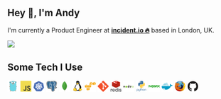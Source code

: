 <h2>Hey 👋, I'm Andy</h2>
<p>I'm currently a Product Engineer at <strong><a href="https://incident.io">incident.io 🔥</a></strong> based in London, UK.

<img src="https://img.shields.io/badge/%F0%9F%90%A0-SwiftPush-green?style=flat-square"></img>

<h2>Some Tech I Use</h2>
<p align="left">
<img src="https://raw.githubusercontent.com/devicons/devicon/master/icons/go/go-original.svg" width="25" height="25" />
<img src="https://raw.githubusercontent.com/devicons/devicon/master/icons/javascript/javascript-original.svg" width="25" height="25" />
<img src="https://raw.githubusercontent.com/devicons/devicon/master/icons/kubernetes/kubernetes-plain.svg" width="25" height="25" />
<img src="https://raw.githubusercontent.com/devicons/devicon/master/icons/postgresql/postgresql-original.svg" width="25" height="25" />
<img src="https://raw.githubusercontent.com/devicons/devicon/master/icons/mongodb/mongodb-original.svg" width="25" height="25" />
<img src="https://raw.githubusercontent.com/devicons/devicon/master/icons/linux/linux-original.svg" width="25" height="25" />
<img src="https://raw.githubusercontent.com/devicons/devicon/master/icons/amazonwebservices/amazonwebservices-original.svg" width="25" height="25" />
<img src="https://raw.githubusercontent.com/devicons/devicon/master/icons/git/git-original.svg" width="25" height="25" />
<img src="https://raw.githubusercontent.com/devicons/devicon/master/icons/redis/redis-original-wordmark.svg" width="25" height="25" />
<img src="https://raw.githubusercontent.com/devicons/devicon/master/icons/nodejs/nodejs-original-wordmark.svg" width="25" height="25" />
<img src="https://raw.githubusercontent.com/devicons/devicon/master/icons/python/python-original-wordmark.svg" width="25" height="25" />
<img src="https://raw.githubusercontent.com/devicons/devicon/master/icons/nginx/nginx-original.svg" width="25" height="25" />
<img src="https://raw.githubusercontent.com/devicons/devicon/master/icons/docker/docker-plain.svg" width="25" height="25" />
<img src="https://raw.githubusercontent.com/devicons/devicon/master/icons/firefox/firefox-original.svg" width="25" height="25" />
<img src="https://raw.githubusercontent.com/devicons/devicon/master/icons/github/github-original.svg" width="25" height="25" />
</p>
